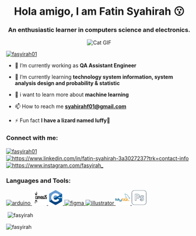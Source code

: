 <h1 align="center">Hola amigo, I am Fatin Syahirah 😗</h1>
<h3 align="center">An enthusiastic learner in computers science and electronics.</h3>

<p align="center">
  <img src="https://sarahjadephotography.wordpress.com/wp-content/uploads/2019/03/giphy.gif" alt="Cat GIF" width="500"/>
</p>

<p align="left"> <a href="https://twitter.com/fasyirah01" target="blank"><img src="https://img.shields.io/twitter/follow/fasyirah01?logo=twitter&style=for-the-badge" alt="fasyirah01" /></a> </p>

- 🫡 I’m currently working as **QA Assistant Engineer**

- 🌱 I’m currently learning **technology system information, system analysis design and probability & statistic**

- 🤝 i want to learn more about **machine learning**

- 📫 How to reach me **syahirahf01@gmail.com**

- ⚡ Fun fact **I have a lizard named luffy🦎**

<h3 align="left">Connect with me:</h3>
<p align="left">
<a href="https://twitter.com/fasyirah01" target="blank"><img align="center" src="https://raw.githubusercontent.com/rahuldkjain/github-profile-readme-generator/master/src/images/icons/Social/twitter.svg" alt="fasyirah01" height="30" width="40" /></a>
<a href="https://linkedin.com/in/https://www.linkedin.com/in/fatin-syahirah-3a3027237?trk=contact-info" target="blank"><img align="center" src="https://raw.githubusercontent.com/rahuldkjain/github-profile-readme-generator/master/src/images/icons/Social/linked-in-alt.svg" alt="https://www.linkedin.com/in/fatin-syahirah-3a3027237?trk=contact-info" height="30" width="40" /></a>
<a href="https://instagram.com/https://www.instagram.com/fasyirah_" target="blank"><img align="center" src="https://raw.githubusercontent.com/rahuldkjain/github-profile-readme-generator/master/src/images/icons/Social/instagram.svg" alt="https://www.instagram.com/fasyirah_" height="30" width="40" /></a>
</p>

<h3 align="left">Languages and Tools:</h3>
<p align="left"> <a href="https://www.arduino.cc/" target="_blank" rel="noreferrer"> <img src="https://cdn.worldvectorlogo.com/logos/arduino-1.svg" alt="arduino" width="40" height="40"/> </a> <a href="https://canvasjs.com" target="_blank" rel="noreferrer"> <img src="https://raw.githubusercontent.com/Hardik0307/Hardik0307/master/assets/canvasjs-charts.svg" alt="canvasjs" width="40" height="40"/> </a> <a href="https://www.w3schools.com/cpp/" target="_blank" rel="noreferrer"> <img src="https://raw.githubusercontent.com/devicons/devicon/master/icons/cplusplus/cplusplus-original.svg" alt="cplusplus" width="40" height="40"/> </a> <a href="https://www.figma.com/" target="_blank" rel="noreferrer"> <img src="https://www.vectorlogo.zone/logos/figma/figma-icon.svg" alt="figma" width="40" height="40"/> </a> <a href="https://www.adobe.com/in/products/illustrator.html" target="_blank" rel="noreferrer"> <img src="https://www.vectorlogo.zone/logos/adobe_illustrator/adobe_illustrator-icon.svg" alt="illustrator" width="40" height="40"/> </a> <a href="https://www.mysql.com/" target="_blank" rel="noreferrer"> <img src="https://raw.githubusercontent.com/devicons/devicon/master/icons/mysql/mysql-original-wordmark.svg" alt="mysql" width="40" height="40"/> </a> <a href="https://www.photoshop.com/en" target="_blank" rel="noreferrer"> <img src="https://raw.githubusercontent.com/devicons/devicon/master/icons/photoshop/photoshop-line.svg" alt="photoshop" width="40" height="40"/> </a> </p>

<p>&nbsp;<img align="center" src="https://github-readme-stats.vercel.app/api?username=fasyirah&show_icons=true&locale=en" alt="fasyirah" /></p>

<p><img align="center" src="https://github-readme-streak-stats.herokuapp.com/?user=fasyirah&" alt="fasyirah" /></p>
